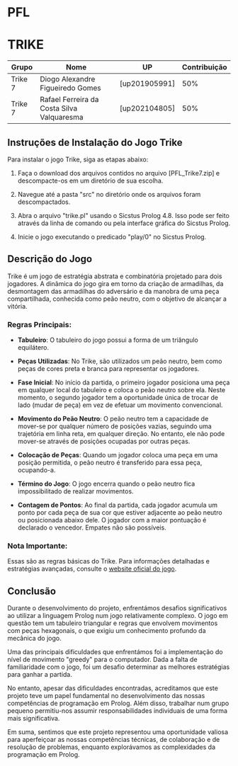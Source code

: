 # PFL
# TRIKE

| Grupo | Nome                         | UP            | Contribuição |
|------------   | ------------                 | ------------  |------------  |
|Trike 7| Diogo Alexandre Figueiredo Gomes| [up201905991] |50%           |
|Trike 7| Rafael Ferreira da Costa Silva Valquaresma     | [up202104805] |50%           |


## Instruções de Instalação do Jogo Trike

Para instalar o jogo Trike, siga as etapas abaixo:

1. Faça o download dos arquivos contidos no arquivo [PFL_Trike7.zip] e descompacte-os em um diretório de sua escolha.

2. Navegue até a pasta "src" no diretório onde os arquivos foram descompactados.

3. Abra o arquivo "trike.pl" usando o Sicstus Prolog 4.8. Isso pode ser feito através da linha de comando ou pela interface gráfica do Sicstus Prolog.

4. Inicie o jogo executando o predicado "play/0" no Sicstus Prolog.

## Descrição do Jogo

Trike é um jogo de estratégia abstrata e combinatória projetado para dois jogadores. A dinâmica do jogo gira em torno da criação de armadilhas, da desmontagem das armadilhas do adversário e da manobra de uma peça compartilhada, conhecida como peão neutro, com o objetivo de alcançar a vitória.

### Regras Principais:

- **Tabuleiro**: O tabuleiro do jogo possui a forma de um triângulo equilátero.

- **Peças Utilizadas**: No Trike, são utilizados um peão neutro, bem como peças de cores preta e branca para representar os jogadores.

- **Fase Inicial**: No início da partida, o primeiro jogador posiciona uma peça em qualquer local do tabuleiro e coloca o peão neutro sobre ela. Neste momento, o segundo jogador tem a oportunidade única de trocar de lado (mudar de peça) em vez de efetuar um movimento convencional.

- **Movimento do Peão Neutro**: O peão neutro tem a capacidade de mover-se por qualquer número de posições vazias, seguindo uma trajetória em linha reta, em qualquer direção. No entanto, ele não pode mover-se através de posições ocupadas por outras peças.

- **Colocação de Peças**: Quando um jogador coloca uma peça em uma posição permitida, o peão neutro é transferido para essa peça, ocupando-a.

- **Término do Jogo**: O jogo encerra quando o peão neutro fica impossibilitado de realizar movimentos.

- **Contagem de Pontos**: Ao final da partida, cada jogador acumula um ponto por cada peça de sua cor que estiver adjacente ao peão neutro ou posicionada abaixo dele. O jogador com a maior pontuação é declarado o vencedor. Empates não são possíveis.

### Nota Importante:

Essas são as regras básicas do Trike. Para informações detalhadas e estratégias avançadas, consulte o [website oficial do jogo](https://boardgamegeek.com/boardgame/307379/trike).

## Conclusão

Durante o desenvolvimento do projeto, enfrentámos desafios significativos ao utilizar a linguagem Prolog num jogo relativamente complexo. O jogo em questão tem um tabuleiro triangular e regras que envolvem movimentos com peças hexagonais, o que exigiu um conhecimento profundo da mecânica do jogo.

Uma das principais dificuldades que enfrentámos foi a implementação do nível de movimento "greedy" para o computador. Dada a falta de familiaridade com o jogo, foi um desafio determinar as melhores estratégias para ganhar a partida.

No entanto, apesar das dificuldades encontradas, acreditamos que este projeto teve um papel fundamental no desenvolvimento das nossas competências de programação em Prolog. Além disso, trabalhar num grupo pequeno permitiu-nos assumir responsabilidades individuais de uma forma mais significativa.

Em suma, sentimos que este projeto representou uma oportunidade valiosa para aperfeiçoar as nossas competências técnicas, de colaboração e de resolução de problemas, enquanto explorávamos as complexidades da programação em Prolog.

